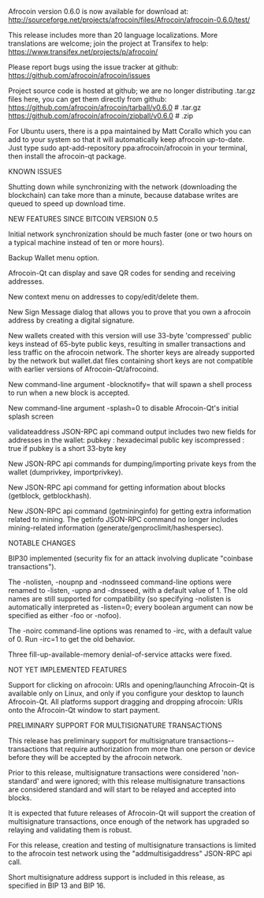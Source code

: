 Afrocoin version 0.6.0 is now available for download at:
http://sourceforge.net/projects/afrocoin/files/Afrocoin/afrocoin-0.6.0/test/

This release includes more than 20 language localizations.
More translations are welcome; join the
project at Transifex to help:
https://www.transifex.net/projects/p/afrocoin/

Please report bugs using the issue tracker at github:
https://github.com/afrocoin/afrocoin/issues

Project source code is hosted at github; we are no longer
distributing .tar.gz files here, you can get them
directly from github:
https://github.com/afrocoin/afrocoin/tarball/v0.6.0  # .tar.gz
https://github.com/afrocoin/afrocoin/zipball/v0.6.0  # .zip

For Ubuntu users, there is a ppa maintained by Matt Corallo which
you can add to your system so that it will automatically keep
afrocoin up-to-date.  Just type
sudo apt-add-repository ppa:afrocoin/afrocoin
in your terminal, then install the afrocoin-qt package.


KNOWN ISSUES

Shutting down while synchronizing with the network
(downloading the blockchain) can take more than a minute,
because database writes are queued to speed up download
time.


NEW FEATURES SINCE BITCOIN VERSION 0.5

Initial network synchronization should be much faster
(one or two hours on a typical machine instead of ten or more
hours).

Backup Wallet menu option.

Afrocoin-Qt can display and save QR codes for sending
and receiving addresses.

New context menu on addresses to copy/edit/delete them.

New Sign Message dialog that allows you to prove that you
own a afrocoin address by creating a digital
signature.

New wallets created with this version will
use 33-byte 'compressed' public keys instead of
65-byte public keys, resulting in smaller
transactions and less traffic on the afrocoin
network. The shorter keys are already supported
by the network but wallet.dat files containing
short keys are not compatible with earlier
versions of Afrocoin-Qt/afrocoind.

New command-line argument -blocknotify=<command>
that will spawn a shell process to run <command> 
when a new block is accepted.

New command-line argument -splash=0 to disable
Afrocoin-Qt's initial splash screen

validateaddress JSON-RPC api command output includes
two new fields for addresses in the wallet:
pubkey : hexadecimal public key
iscompressed : true if pubkey is a short 33-byte key

New JSON-RPC api commands for dumping/importing
private keys from the wallet (dumprivkey, importprivkey).

New JSON-RPC api command for getting information about
blocks (getblock, getblockhash).

New JSON-RPC api command (getmininginfo) for getting
extra information related to mining. The getinfo
JSON-RPC command no longer includes mining-related
information (generate/genproclimit/hashespersec).



NOTABLE CHANGES

BIP30 implemented (security fix for an attack involving
duplicate "coinbase transactions").

The -nolisten, -noupnp and -nodnsseed command-line
options were renamed to -listen, -upnp and -dnsseed,
with a default value of 1. The old names are still
supported for compatibility (so specifying -nolisten
is automatically interpreted as -listen=0; every
boolean argument can now be specified as either
-foo or -nofoo).

The -noirc command-line options was renamed to
-irc, with a default value of 0. Run -irc=1 to
get the old behavior.

Three fill-up-available-memory denial-of-service
attacks were fixed.


NOT YET IMPLEMENTED FEATURES

Support for clicking on afrocoin: URIs and
opening/launching Afrocoin-Qt is available only on Linux,
and only if you configure your desktop to launch
Afrocoin-Qt. All platforms support dragging and dropping
afrocoin: URIs onto the Afrocoin-Qt window to start
payment.


PRELIMINARY SUPPORT FOR MULTISIGNATURE TRANSACTIONS

This release has preliminary support for multisignature
transactions-- transactions that require authorization
from more than one person or device before they
will be accepted by the afrocoin network.

Prior to this release, multisignature transactions
were considered 'non-standard' and were ignored;
with this release multisignature transactions are
considered standard and will start to be relayed
and accepted into blocks.

It is expected that future releases of Afrocoin-Qt
will support the creation of multisignature transactions,
once enough of the network has upgraded so relaying
and validating them is robust.

For this release, creation and testing of multisignature
transactions is limited to the afrocoin test network using
the "addmultisigaddress" JSON-RPC api call.

Short multisignature address support is included in this
release, as specified in BIP 13 and BIP 16.
